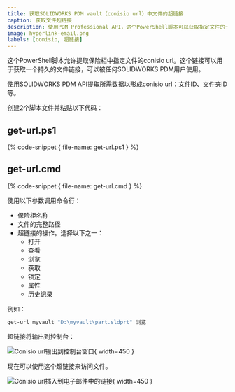 ```yaml
---
title: 获取SOLIDWORKS PDM vault（conisio url）中文件的超链接
caption: 获取文件超链接
description: 使用PDM Professional API，这个PowerShell脚本可以获取指定文件的一致超链接（conisio url）
image: hyperlink-email.png
labels: [conisio, 超链接]
---
```


这个PowerShell脚本允许提取保险柜中指定文件的conisio url。这个链接可以用于获取一个持久的文件链接，可以被任何SOLIDWORKS PDM用户使用。

使用SOLIDWORKS PDM API提取所需数据以形成conisio url：文件ID、文件夹ID等。

创建2个脚本文件并粘贴以下代码：

## get-url.ps1
{% code-snippet { file-name: get-url.ps1 } %}

## get-url.cmd
{% code-snippet { file-name: get-url.cmd } %}

使用以下参数调用命令行：

* 保险柜名称
* 文件的完整路径
* 超链接的操作。选择以下之一：
    * 打开
    * 查看
    * 浏览
    * 获取
    * 锁定
    * 属性
    * 历史记录

例如：

~~~ cmd
get-url myvault "D:\myvault\part.sldprt" 浏览
~~~

超链接将输出到控制台：

![Conisio url输出到控制台窗口](conisio-url.png){ width=450 }

现在可以使用这个超链接来访问文件。

![Conisio url插入到电子邮件中的链接](hyperlink-email.png){ width=450 }